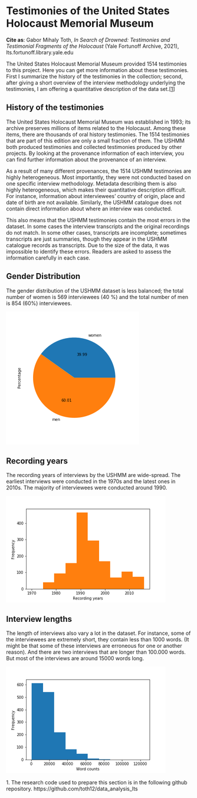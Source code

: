 # Testimonies of the United States Holocaust Memorial Museum

<b>Cite as</b>: Gabor Mihaly Toth, <i>In Search of Drowned: Testimonies and Testimonial Fragments of the Holocaust</i> (Yale Fortunoff Archive, 2021), lts.fortunoff.library.yale.edu

The United States Holocaust Memorial Museum provided 1514 testimonies to this project. Here you can get more information about these testimonies. First I summarize the history of the testimonies in the collection; second, after giving a short overview of the interview methodology underlying the testimonies, I am offering a quantitative description of the data set.[[1](#fn-1)]

<h2>History of the testimonies</h2>

The United States Holocaust Memorial Museum was established in 1993; its archive preserves millions of items related to the Holocaust. Among these items, there are thousands of oral history testimonies. The 1514 testimonies that are part of this edition are only a small fraction of them. The USHMM both produced testimonies and collected testimonies produced by other projects. By looking at the provenance information of each interview, you can find further information about the provenance of an interview.

As a result of many different provenances, the 1514 USHMM testimonies are highly heterogeneous. Most importantly, they were not conducted based on one specific interview methodology. Metadata describing them is also highly heterogeneous, which makes their quantitative description difficult. For instance, information about interviewees’ country of origin, place and date of birth are not available. Similarly, the USHMM catalogue does not contain direct information about where an interview was conducted.

This also means that the USHMM testimonies contain the most errors in the dataset. In some cases the interview transcripts and the original recordings do not match. In some other cases, transcripts are incomplete; sometimes transcripts are just summaries, though they appear in the USHMM catalogue records as transcripts. Due to the size of the data, it was impossible to identify these errors. Readers are asked to assess the information carefully in each case.


<h2>Gender Distribution</h2>

The gender distribution of the USHMM dataset is less balanced; the total number of women is 569 interviewees (40 %) and the total number of men is 854 (60%) interviewees.

![](ImagesMethodsDatasetDescription/percentage_women_men_USHMM.png)


<h2>Recording years</h2>

The recording years of interviews by the USHMM are wide-spread. The earliest interviews were conducted in the 1970s and the latest ones in 2010s. The majority of interviewees were conducted around 1990.

![](ImagesMethodsDatasetDescription/distribution_interview_years_USHMM.png)


<h2>Interview lengths</h2>

The length of interviews also vary a lot in the dataset. For instance, some of the interviewees are extremely short, they contain less than 1000 words.  (It might be that some of these interviews are erroneous for one or another reason). And there are two interviews that are longer than 100.000 words. But most of the interviews are around 15000 words long.

![](ImagesMethodsDatasetDescription/distribution_word_counts_USHMM.png)

<p id="fn-1" class="footnote">1. The research code used to prepare this section is in the following github repository. https://github.com/toth12/data_analysis_lts</p>



